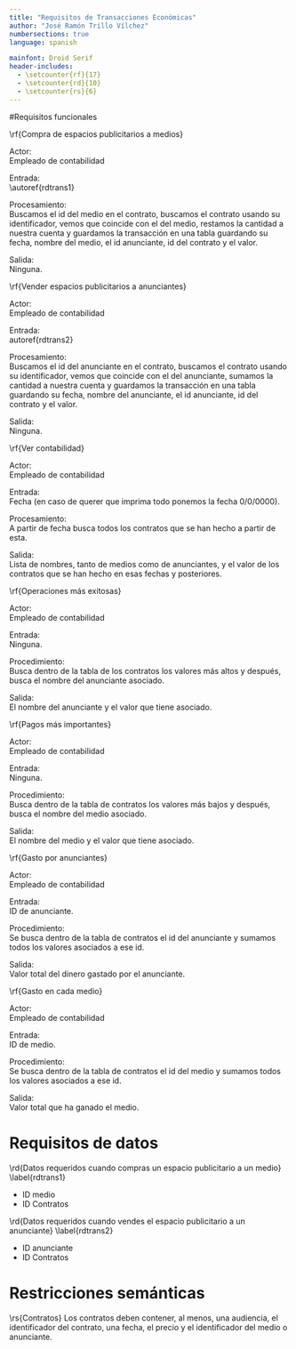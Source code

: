 ```yaml
---
title: "Requisitos de Transacciones Económicas"
author: "José Ramón Trillo Vílchez"
numbersections: true
language: spanish

mainfont: Droid Serif
header-includes:
  - \setcounter{rf}{17}
  - \setcounter{rd}{10}
  - \setcounter{rs}{6}
---
```


#Requisitos funcionales

\rf{Compra de espacios publicitarios a medios}

Actor:  
Empleado de contabilidad

Entrada:  
\autoref{rdtrans1}

Procesamiento:  
Buscamos el id del medio en el contrato, buscamos el contrato usando su identificador, vemos que coincide con el del medio, restamos la cantidad a nuestra cuenta y guardamos la transacción en una tabla guardando su fecha, nombre del medio, el id anunciante, id del contrato y el valor.

Salida:  
Ninguna.

\rf{Vender espacios publicitarios a anunciantes}

Actor:  
Empleado de contabilidad

Entrada:  
autoref{rdtrans2}

Procesamiento:  
Buscamos el id del anunciante en el contrato, buscamos el contrato usando su identificador, vemos que coincide con el del anunciante, sumamos la cantidad a nuestra cuenta y guardamos la transacción en una tabla guardando su fecha, nombre del anunciante, el id anunciante, id del contrato y el valor.

Salida:  
Ninguna.

\rf{Ver contabilidad}

Actor:  
Empleado de contabilidad

Entrada:  
Fecha (en caso de querer que imprima todo ponemos la fecha 0/0/0000).

Procesamiento:  
A partir de fecha busca todos los contratos que se han hecho a partir de esta.

Salida:  
Lista de nombres, tanto de medios como de anunciantes, y el valor de los contratos que se han hecho en esas fechas y posteriores.

\rf{Operaciones más exitosas}

Actor:  
Empleado de contabilidad

Entrada:  
Ninguna.

Procedimiento:  
Busca dentro de la tabla de los contratos los valores más altos y después, busca el nombre del anunciante asociado.

Salida:  
El nombre del anunciante y el valor que tiene asociado.

\rf{Pagos más importantes}

Actor:  
Empleado de contabilidad

Entrada:  
Ninguna.

Procedimiento:  
Busca dentro de la tabla de contratos los valores más bajos y después, busca el nombre del medio asociado.

Salida:  
El nombre del medio y el valor que tiene asociado.

\rf{Gasto por anunciantes}

Actor:  
Empleado de contabilidad

Entrada:  
ID de anunciante.

Procedimiento:  
Se busca dentro de la tabla de contratos el id del anunciante y sumamos todos los valores asociados a ese id.

Salida:  
Valor total del dinero gastado por el anunciante.

\rf{Gasto en cada medio}

Actor:  
Empleado de contabilidad

Entrada:  
ID de medio.

Procedimiento:  
Se busca dentro de la tabla de contratos el id del medio y sumamos todos los valores asociados a ese id.

Salida:  
Valor total que ha ganado el medio.

# Requisitos de datos

\rd{Datos requeridos cuando compras un espacio publicitario a un medio}
\label{rdtrans1}

- ID medio
- ID Contratos

\rd{Datos requeridos cuando vendes el espacio publicitario a un anunciante}
\label{rdtrans2}

- ID anunciante
- ID Contratos

# Restricciones semánticas

\rs{Contratos}
Los contratos deben contener, al menos, una audiencia, el identificador del contrato, una fecha, el precio y el identificador del medio o anunciante.
